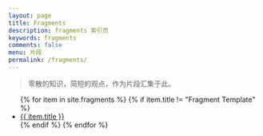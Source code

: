```yaml
---
layout: page
title: Fragments
description: fragments 索引页
keywords: fragments
comments: false
menu: 片段
permalink: /fragments/
---
```


> 零散的知识，简短的观点，作为片段汇集于此。

<ul class="listing">
{% for item in site.fragments %}
{% if item.title != "Fragment Template" %}
<li class="listing-item"><a href="{{ site.url }}{{ item.url }}">{{ item.title }}</a></li>
{% endif %}
{% endfor %}
</ul>

